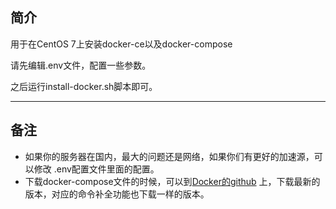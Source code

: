 ## 简介
用于在CentOS 7上安装docker-ce以及docker-compose

请先编辑.env文件，配置一些参数。

之后运行install-docker.sh脚本即可。

---
## 备注
- 如果你的服务器在国内，最大的问题还是网络，如果你们有更好的加速源，可以修改
.env配置文件里面的配置。
- 下载docker-compose文件的时候，可以到[Docker的github](https://github.com/docker/compose/releases)
上，下载最新的版本，对应的命令补全功能也下载一样的版本。